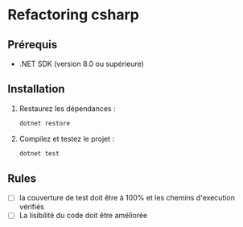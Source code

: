 # Refactoring csharp

## Prérequis

- .NET SDK (version 8.0 ou supérieure)

## Installation

1. Restaurez les dépendances :

    ```bash
    dotnet restore
    ```

2. Compilez et testez le projet :

    ```bash
    dotnet test
    ```

## Rules

- [ ] la couverture de test doit être à 100% et les chemins d'execution vérifiés
- [ ] La lisibilité du code doit être améliorée
